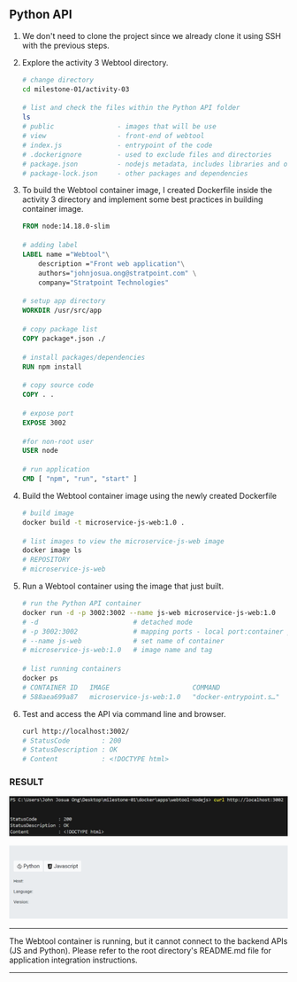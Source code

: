 ## Python API

1. We don't need to clone the project since we already clone it using SSH with the previous steps.

2. Explore the activity 3 Webtool directory.
    ```bash
    # change directory
    cd milestone-01/activity-03

    # list and check the files within the Python API folder
    ls
    # public                - images that will be use
    # view                  - front-end of webtool
    # index.js              - entrypoint of the code
    # .dockerignore         - used to exclude files and directories
    # package.json          - nodejs metadata, includes libraries and other info
    # package-lock.json     - other packages and dependencies
    ```

3. To build the Webtool container image, I created Dockerfile inside the activity 3 directory and implement some best practices in building container image.

    ```Dockerfile
    FROM node:14.18.0-slim

    # adding label
    LABEL name ="Webtool"\
        description ="Front web application"\
        authors="johnjosua.ong@stratpoint.com" \
        company="Stratpoint Technologies"

    # setup app directory
    WORKDIR /usr/src/app

    # copy package list
    COPY package*.json ./

    # install packages/dependencies
    RUN npm install

    # copy source code
    COPY . .

    # expose port
    EXPOSE 3002

    #for non-root user
    USER node

    # run application
    CMD [ "npm", "run", "start" ]
    ```

4. Build the Webtool container image using the newly created Dockerfile

    ```bash
    # build image
    docker build -t microservice-js-web:1.0 .

    # list images to view the microservice-js-web image
    docker image ls
    # REPOSITORY                                                                     TAG       IMAGE ID       CREATED        SIZE
    # microservice-js-web                                                            1.0       ddc08371b608   19 hours ago   174MB
    ```

5. Run a Webtool container using the image that just built.

    ```bash
    # run the Python API container
    docker run -d -p 3002:3002 --name js-web microservice-js-web:1.0
    # -d                        # detached mode
    # -p 3002:3002              # mapping ports - local port:container port
    # --name js-web             # set name of container
    # microservice-js-web:1.0   # image name and tag

    # list running containers
    docker ps
    # CONTAINER ID   IMAGE                     COMMAND                  CREATED          STATUS          PORTS                  NAMES
    # 588aea699a87   microservice-js-web:1.0   "docker-entrypoint.s…"   3 seconds ago   Up 2 seconds   0.0.0.0:3002->3002/tcp   js-web
    ```

6. Test and access the API via command line and browser. 

    ```bash
    curl http://localhost:3002/
    # StatusCode        : 200
    # StatusDescription : OK
    # Content           : <!DOCTYPE html>
    ```

### RESULT
![webtool-result-localhost](screenshots/Webtool-curl-localhost.png)

![webtool-webresult-localhost](screenshots/Webtool-web-local.png)

---

The Webtool container is running, but it cannot connect to the backend APIs (JS and Python). Please refer to the root directory's README.md file for application integration instructions.

---